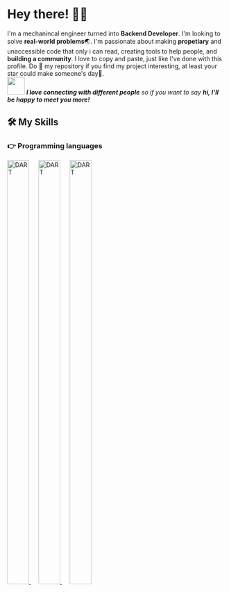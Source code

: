 <!-- Greeting -->
# Hey there! :wave::smiley:

<!--Introduction -->
I'm a mechanincal engineer turned into **Backend Developer**. I'm looking to solve **real-world problems**:earth_asia:. I'm passionate about making **propetiary** and unaccessible code that only i can read, creating tools to help people, and **building a community**. I love to copy and paste, just like I've done with this profile. Do :star2: my repository if you find my project interesting, at least your star could make someone's day:pray:.
<br>
<img src="https://media.giphy.com/media/LnQjpWaON8nhr21vNW/giphy.gif" width="40"> <em><b>I love connecting with different people</b> so if you want to say <b>hi, I'll be happy to meet you more!</b></em>

## 🛠️ My Skills

### 👉 Programming languages

<p align="left"> 

  <a href="https://nodejs.org/en/">
    <img alt="DART" width="50px" height="50%" src="https://cdn.iconscout.com/icon/free/png-256/node-js-1174925.png"/>
  </a>
&emsp;
  <a href="https://go.dev/">
      <img alt="DART" width="50px" height="50%" src="https://img.shields.io/badge/go-33D7FF?style=for-the-badge&logo=go&logoColor=blue"/>
    </a>
&emsp;
  <a>
      <img alt="DART" width="50px" height="50%" src="https://sdtimes.com/wp-content/uploads/2018/03/cpppp.png"/>
    </a>
&emsp;
</p>
